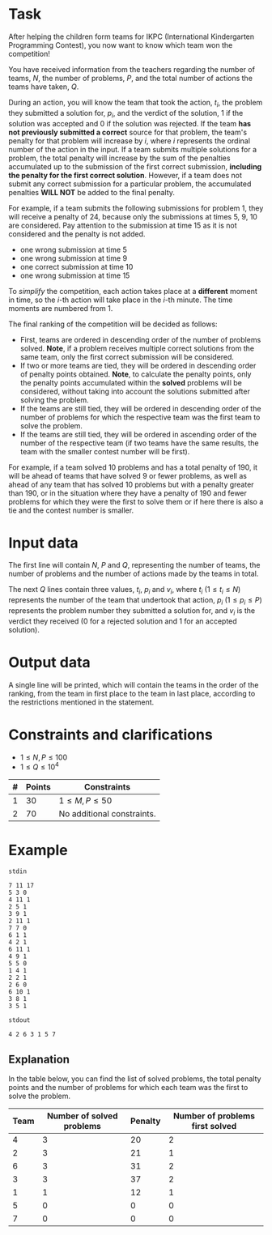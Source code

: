 # Task

After helping the children form teams for IKPC (International Kindergarten Programming Contest), you now want to know which team won the competition!

You have received information from the teachers regarding the number of teams, $N$, the number of problems, $P$, and the total number of actions the teams have taken, $Q$.

During an action, you will know the team that took the action, $t_i$, the problem they submitted a solution for, $p_i$, and the verdict of the solution, $1$ if the solution was accepted and $0$ if the solution was rejected. If the team **has not previously submitted a correct** source for that problem, the team's penalty for that problem will increase by $i$, where $i$ represents the ordinal number of the action in the input. If a team submits multiple solutions for a problem, the total penalty will increase by the sum of the penalties accumulated up to the submission of the first correct submission, **including the penalty for the first correct solution**. However, if a team does not submit any correct submission for a particular problem, the accumulated penalties **WILL NOT** be added to the final penalty.

For example, if a team submits the following submissions for problem $1$, they will receive a penalty of $24$, because only the submissions at times $5$, $9$, $10$ are considered. Pay attention to the submission at time $15$ as it is not considered and the penalty is not added.
* one wrong submission at time $5$
* one wrong submission at time $9$
* one correct submission at time $10$
* one wrong submission at time $15$

To *simplify* the competition, each action takes place at a **different** moment in time, so the $i$-th action will take place in the $i$-th minute. The time moments are numbered from $1$.

The final ranking of the competition will be decided as follows:
* First, teams are ordered in descending order of the number of problems solved. **Note**, if a problem receives multiple correct solutions from the same team, only the first correct submission will be considered.
* If two or more teams are tied, they will be ordered in descending order of penalty points obtained. **Note**, to calculate the penalty points, only the penalty points accumulated within the **solved** problems will be considered, without taking into account the solutions submitted after solving the problem.
* If the teams are still tied, they will be ordered in descending order of the number of problems for which the respective team was the first team to solve the problem.
* If the teams are still tied, they will be ordered in ascending order of the number of the respective team (if two teams have the same results, the team with the smaller contest number will be first).

For example, if a team solved $10$ problems and has a total penalty of $190$, it will be ahead of teams that have solved $9$ or fewer problems, as well as ahead of any team that has solved $10$ problems but with a penalty greater than $190$, or in the situation where they have a penalty of $190$ and fewer problems for which they were the first to solve them or if here there is also a tie and the contest number is smaller.

# Input data

The first line will contain $N$, $P$ and $Q$, representing the number of teams, the number of problems and the number of actions made by the teams in total.

The next $Q$ lines contain three values, $t_i$, $p_i$ and $v_i$, where $t_i$ ($1 \leq t_i \leq N$) represents the number of the team that undertook that action, $p_i$ ($1 \leq p_i \leq P$) represents the problem number they submitted a solution for, and $v_i$ is the verdict they received ($0$ for a rejected solution and $1$ for an accepted solution).

# Output data

A single line will be printed, which will contain the teams in the order of the ranking, from the team in first place to the team in last place, according to the restrictions mentioned in the statement.

# Constraints and clarifications

* $1 \leq N, P \leq 100$
* $1 \leq Q \leq 10^{4}$

| # | Points | Constraints |
| - | ----- | ------------ |
| 1 | 30 | $1 \leq M, P \leq 50$ |
| 2 | 70 | No additional constraints. |

# Example

`stdin`
```
7 11 17
5 3 0
4 11 1
2 5 1
3 9 1
2 11 1
7 7 0
6 1 1
4 2 1
6 11 1
4 9 1
5 5 0
1 4 1
2 2 1
2 6 0
6 10 1
3 8 1
3 5 1
```

`stdout`
```
4 2 6 3 1 5 7
```

## Explanation

In the table below, you can find the list of solved problems, the total penalty points and the number of problems for which each team was the first to solve the problem.

| Team | Number of solved problems | Penalty | Number of problems first solved |
| - | ----- | ------------ |----|
| 4 | 3 | 20 | 2 |
| 2 | 3 | 21 | 1 |
| 6 | 3 | 31 | 2 |
| 3 | 3 | 37 | 2 |
| 1 | 1 | 12 | 1 |
| 5 | 0 | 0 | 0 |
| 7 | 0 | 0 | 0 |